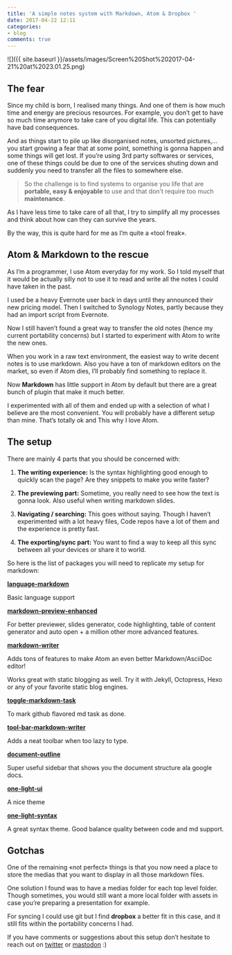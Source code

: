 ```yaml
---
title: 'A simple notes system with Markdown, Atom & Dropbox '
date: 2017-04-22 12:11
categories:
- blog
comments: true
---
```

![]({{ site.baseurl }}/assets/images/Screen%20Shot%202017-04-21%20at%2023.01.25.png)

## The fear

Since my child is born, I realised many things. And one of them is how much time and energy are precious resources. For example, you don’t get to have so much time anymore to take care of you digital life. This can potentially have bad consequences.

And as things start to pile up like disorganised notes, unsorted pictures,… you start growing a fear that at some point, something is gonna happen and some things will get lost. If you’re using 3rd party softwares or services, one of these things could be due to one of the services shuting down and suddenly you need to transfer all the files to somewhere else.

> So the challenge is to find systems to organise you life that are **portable, easy &amp; enjoyable** to use and that don’t require too much **maintenance**.

As I have less time to take care of all that, I try to simplify all my processes and think about how can they can survive the years.

By the way, this is quite hard for me as I’m quite a «tool freak».

## Atom & Markdown to the rescue

As I’m a programmer, I use Atom everyday for my work. So I told myself that it would be actually silly not to use it to read and write all the notes I could have taken in the past.

I used be a heavy Evernote user back in days until they announced their new pricing model. Then I switched to Synology Notes, partly because they had an import script from Evernote.

Now I still haven’t found a great way to transfer the old notes (hence my current portability concerns) but I started to experiment with Atom to write the new ones.

When you work in a raw text environment, the easiest way to write decent notes is to use markdown. Also you have a ton of markdown editors on the market, so even if Atom dies, I’ll probably find something to replace it.

Now **Markdown** has little support in Atom by default but there are a great bunch of plugin that make it much better.

I experimented with all of them and ended up with a selection of what I believe are the most convenient. You will probably have a different setup than mine. That’s totally ok and This why I love Atom.

## The setup

There are mainly 4 parts that you should be concerned with:

1. **The writing experience:** Is the syntax highlighting good enough to quickly scan the page? Are they snippets to make you write faster?

2. **The previewing part:** Sometime, you really need to see how the text is gonna look. Also useful when writing markdown slides.

3. **Navigating / searching:** This goes without saying. Though I haven’t experimented with a lot heavy files, Code repos have a lot of them and the experience is pretty fast.

4. **The exporting/sync part:** You want to find a way to keep all this sync between all your devices or share it to world.

So here is the list of packages you will need to replicate my setup for markdown:

**[language-markdown](https://atom.io/packages/language-markdown)**

Basic language support

**[markdown-preview-enhanced](https://atom.io/packages/markdown-preview-enhanced)**

For better previewer, slides generator, code highlighting, table of content generator and auto open + a million other more advanced features.

**[markdown-writer](https://atom.io/packages/markdown-writer)**

Adds tons of features to make Atom an even better Markdown/AsciiDoc editor!

Works great with static blogging as well. Try it with Jekyll, Octopress, Hexo or any of your favorite static blog engines.

**[toggle-markdown-task](https://atom.io/packages/toggle-markdown-task)**

To mark github flavored md task as done.

**[tool-bar-markdown-writer](https://atom.io/packages/tool-bar-markdown-writer)**

Adds a neat toolbar when too lazy to type.

**[document-outline](https://atom.io/packages/document-outline)**

Super useful sidebar that shows you the document structure ala google docs.

**[one-light-ui](https://atom.io/themes/one-light-ui)**

A nice theme

**[one-light-syntax](https://atom.io/themes/one-light-syntax)**

A great syntax theme. Good balance quality between code and md support.

## Gotchas

One of the remaining «not perfect» things is that you now need a place to store the medias that you want to display in all those markdown files.

One solution I found was to have a medias folder for each top level folder. Though sometimes, you would still want a more local folder with assets in case you’re preparing a presentation for example.

For syncing I could use git but I find **dropbox** a better fit in this case, and it still fits within the portability concerns I had.

If you have comments or suggestions about this setup don’t hesitate to reach out on [twitter](https://twitter.com/borisrorsvort) or [mastodon](https://mastodon.social/@borisrorsvort) :)
